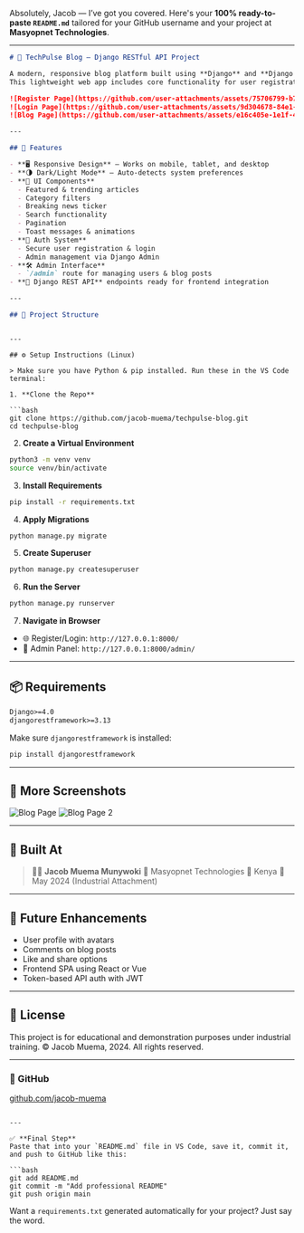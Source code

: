 Absolutely, Jacob — I’ve got you covered. Here's your **100% ready-to-paste `README.md`** tailored for your GitHub username and your project at **Masyopnet Technologies**.

---

```markdown
# 📰 TechPulse Blog — Django RESTful API Project

A modern, responsive blog platform built using **Django** and **Django REST Framework**, developed during my industrial attachment at **Masyopnet Technologies**.  
This lightweight web app includes core functionality for user registration, login, and blog posting — all styled with a sleek UI inspired by top tech media sites.

![Register Page](https://github.com/user-attachments/assets/75706799-b7b4-4b92-aded-7ecb71ca0e33)
![Login Page](https://github.com/user-attachments/assets/9d304678-84e1-48f3-9d78-0694d1836456)
![Blog Page](https://github.com/user-attachments/assets/e16c405e-1e1f-44d7-b6ed-d54590751c01)

---

## 🚀 Features

- **🖥️ Responsive Design** — Works on mobile, tablet, and desktop
- **🌗 Dark/Light Mode** — Auto-detects system preferences
- **🧩 UI Components**
  - Featured & trending articles
  - Category filters
  - Breaking news ticker
  - Search functionality
  - Pagination
  - Toast messages & animations
- **🔐 Auth System**
  - Secure user registration & login
  - Admin management via Django Admin
- **🛠 Admin Interface**
  - `/admin` route for managing users & blog posts
- **📡 Django REST API** endpoints ready for frontend integration

---

## 📁 Project Structure

```

````

---

## ⚙️ Setup Instructions (Linux)

> Make sure you have Python & pip installed. Run these in the VS Code terminal:

1. **Clone the Repo**

```bash
git clone https://github.com/jacob-muema/techpulse-blog.git
cd techpulse-blog
````

2. **Create a Virtual Environment**

```bash
python3 -m venv venv
source venv/bin/activate
```

3. **Install Requirements**

```bash
pip install -r requirements.txt
```

4. **Apply Migrations**

```bash
python manage.py migrate
```

5. **Create Superuser**

```bash
python manage.py createsuperuser
```

6. **Run the Server**

```bash
python manage.py runserver
```

7. **Navigate in Browser**

* 🌐 Register/Login: `http://127.0.0.1:8000/`
* 🔐 Admin Panel: `http://127.0.0.1:8000/admin/`

---

## 📦 Requirements

```txt
Django>=4.0
djangorestframework>=3.13
```

Make sure `djangorestframework` is installed:

```bash
pip install djangorestframework
```

---

## 📸 More Screenshots

![Blog Page](https://github.com/user-attachments/assets/50886155-bc6d-4016-a5db-a960604df47a)
![Blog Page 2](https://github.com/user-attachments/assets/d91ced7a-5e9e-4e73-a19c-98ca52b9755f)

---

## 🏢 Built At

> 👨‍💻 **Jacob Muema Munywoki**
> 🏢 Masyopnet Technologies
> 📍 Kenya
> 📅 May 2024 (Industrial Attachment)

---

## 🔮 Future Enhancements

* User profile with avatars
* Comments on blog posts
* Like and share options
* Frontend SPA using React or Vue
* Token-based API auth with JWT

---

## 📜 License

This project is for educational and demonstration purposes under industrial training.
© Jacob Muema, 2024. All rights reserved.

---

### 🔗 GitHub

[github.com/jacob-muema](https://github.com/jacob-muema)

````

---

✅ **Final Step**  
Paste that into your `README.md` file in VS Code, save it, commit it, and push to GitHub like this:

```bash
git add README.md
git commit -m "Add professional README"
git push origin main
````

Want a `requirements.txt` generated automatically for your project? Just say the word.

